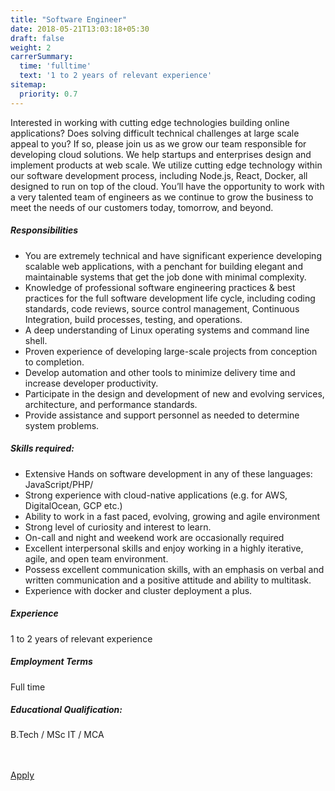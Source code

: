```yaml
---
title: "Software Engineer"
date: 2018-05-21T13:03:18+05:30
draft: false
weight: 2
carrerSummary:
  time: 'fulltime'
  text: '1 to 2 years of relevant experience'
sitemap:
  priority: 0.7
---
```


<div class="col-md-8 col-sm-12 job-details">
  <p>
    Interested in working with cutting edge technologies building online applications? Does solving difficult technical challenges at large scale appeal to you? If so, please join us as we grow our team responsible for developing cloud solutions. We help startups and enterprises design and implement products at web scale. We utilize cutting edge technology within our software development process, including Node.js, React, Docker, all designed to run on top of the cloud. You’ll have the opportunity to work with a very talented team of engineers as we continue to grow the business to meet the needs of our customers today, tomorrow, and beyond.
  </p>
  <div class="text-block">
    <h5>Responsibilities</h5>
    <ul class="bullets">
      <li>
        You are extremely technical and have significant experience developing scalable web applications, with a penchant for building elegant and maintainable systems that get the job done with minimal complexity.
      </li>
      <li>
        Knowledge of professional software engineering practices & best practices for the full software development life cycle, including coding standards, code reviews, source control management,  Continuous Integration, build processes, testing, and operations.
      </li>
      <li>
        A deep understanding of Linux operating systems and command line shell.
      </li>
      <li>
        Proven experience of developing large-scale projects from conception to completion.
      </li>
      <li>
        Develop automation and other tools to minimize delivery time and increase developer productivity.
      </li>
      <li>
        Participate in the design and development of new and evolving services, architecture, and performance standards.
      </li>
      <li>
        Provide assistance and support personnel as needed to determine system problems. 
      </li>
    </ul>
  </div>
  <div class="text-block">
    <h5>Skills required:</h5>
    <ul class="bullets">
      <li>
        Extensive Hands on software development in any of these languages: JavaScript/PHP/   
      </li>
      <li>
        Strong experience with cloud-native applications (e.g. for AWS, DigitalOcean, GCP etc.)
      </li>
      <li>
        Ability to work in a fast paced, evolving, growing and agile environment
      </li>
      <li>
        Strong level of curiosity and interest to learn.
      </li>
      <li>
        On-call and night and weekend work are occasionally required
      </li>
      <li>
        Excellent interpersonal skills and enjoy working in a highly iterative, agile, and open team environment.
      </li>
      <li>
        Possess excellent communication skills, with an emphasis on verbal and written communication and a positive attitude and ability to multitask. 
      </li>
      <li>
        Experience with docker and cluster deployment a plus.
      </li>
    </ul>
  </div>
</div>
<div class="col-md-offset-1 col-md-3 col-sm-12">
  <div class="text-block">
    <h5>Experience</h5>
    <p>
      1 to 2 years of relevant experience
    </p>
  </div>
  <div class="text-block">
    <h5>Employment Terms</h5>
    <p>
      Full time
    </p>
  </div>
  <div class="text-block">
    <h5>Educational Qualification:</h5>
    <p>
      B.Tech / MSc IT / MCA
    </p>
  </div>
</div>
<div class="col-lg-12">
  <br><br>
  <div class="text-block">
    <a class="btn btn--primary type--uppercase" target="_blank" rel="noopener" href="mailto:careers@improwised.com?subject=Apply for software engineer">
    <span class="btn__text">
      Apply
    </span>
    </a>
  </div>
</div>
